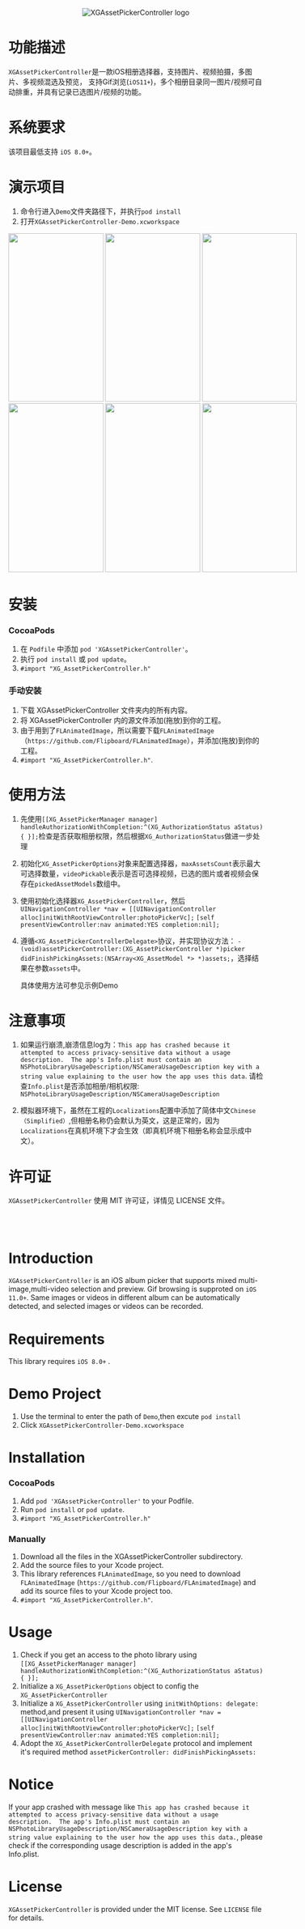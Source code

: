 <p align="center">
  <img src="XGAssetPickerController_logo.png" title="XGAssetPickerController logo" float=left>
</p>

功能描述
==============
`XGAssetPickerController`是一款iOS相册选择器，支持图片、视频拍摄，多图片、多视频混选及预览， 支持Gif浏览(`iOS11+`)，多个相册目录同一图片/视频可自动排重，并具有记录已选图片/视频的功能。


系统要求
==============
该项目最低支持 `iOS 8.0+`。

演示项目
==============
1. 命令行进入`Demo`文件夹路径下，并执行`pod install`
2. 打开`XGAssetPickerController-Demo.xcworkspace`

<div style="width:960px;overflow-x:scroll">
<div style="width:2001px">
<img src="demo_sample1.png" width="187.5" height="333.5"/>
<img src="demo_sample2.png" width="187.5" height="333.5" />
<img src="demo_sample3.png" width="187.5" height="333.5"/>
</div>
<div style="width:2001px">
<img src="demo_sample4.png" width="187.5" height="333.5"/>
<img src="demo_sample5.png" width="187.5" height="333.5" />
<img src="demo_sample6.png" width="187.5" height="333.5"/>
</div>
</div>


安装
==============

### CocoaPods

1. 在 `Podfile` 中添加  `pod 'XGAssetPickerController'`。
2. 执行 `pod install` 或 `pod update`。
3. `#import "XG_AssetPickerController.h"`

### 手动安装
1. 下载 XGAssetPickerController 文件夹内的所有内容。
2. 将 XGAssetPickerController 内的源文件添加(拖放)到你的工程。
3. 由于用到了`FLAnimatedImage`，所以需要下载`FLAnimatedImage`（`https://github.com/Flipboard/FLAnimatedImage`），并添加(拖放)到你的工程。
4.  `#import "XG_AssetPickerController.h"`.


使用方法
==============
1. 先使用`[[XG_AssetPickerManager manager] handleAuthorizationWithCompletion:^(XG_AuthorizationStatus aStatus) {
}];`检查是否获取相册权限，然后根据`XG_AuthorizationStatus`做进一步处理 

2. 初始化`XG_AssetPickerOptions`对象来配置选择器，`maxAssetsCount`表示最大可选择数量，`videoPickable`表示是否可选择视频，已选的图片或者视频会保存在`pickedAssetModels`数组中。
3. 使用初始化选择器`XG_AssetPickerController`，然后
    `UINavigationController *nav = [[UINavigationController alloc]initWithRootViewController:photoPickerVc];`
    `[self presentViewController:nav animated:YES completion:nil];`

4. 遵循`<XG_AssetPickerControllerDelegate>`协议，并实现协议方法：
`- (void)assetPickerController:(XG_AssetPickerController *)picker didFinishPickingAssets:(NSArray<XG_AssetModel *> *)assets;`，选择结果在参数`assets`中。

    具体使用方法可参见示例Demo


注意事项
==============
1. 如果运行崩溃,崩溃信息log为：`This app has crashed because it attempted to access privacy-sensitive data without a usage description.  The app's Info.plist must contain an NSPhotoLibraryUsageDescription/NSCameraUsageDescription key with a string value explaining to the user how the app uses this data`.
请检查`Info.plist`是否添加相册/相机权限: `NSPhotoLibraryUsageDescription/NSCameraUsageDescription`

2. 模拟器环境下，虽然在工程的`Localizations`配置中添加了简体中文`Chinese（Simplified）`,但相册名称仍会默认为英文，这是正常的，因为`Localizations`在真机环境下才会生效（即真机环境下相册名称会显示成中文）。


许可证
==============
`XGAssetPickerController` 使用 MIT 许可证，详情见 LICENSE 文件。

<br/><br/>



Introduction
==============
`XGAssetPickerController` is an iOS album picker that supports mixed multi-image,multi-video selection and preview. Gif browsing is supproted on `iOS 11.0+`.   Same images or videos in different album can be automatically detected, and selected images or videos can be recorded.

Requirements
==============
This library requires `iOS 8.0+` .

Demo Project
==============
1. Use the terminal to enter the path of `Demo`,then excute  `pod install`
2. Click `XGAssetPickerController-Demo.xcworkspace`

Installation
==============

### CocoaPods

1. Add `pod 'XGAssetPickerController'` to your Podfile.
2. Run `pod install` or `pod update`.
3. `#import "XG_AssetPickerController.h"`

### Manually

1. Download all the files in the XGAssetPickerController subdirectory.
2. Add the source files to your Xcode project.
3. This library references `FLAnimatedImage`, so you need to download `FLAnimatedImage` (`https://github.com/Flipboard/FLAnimatedImage`) and add its source files to your Xcode project too.
4.  `#import "XG_AssetPickerController.h"`.

Usage
==============
1. Check if you get an access to the photo library using `[[XG_AssetPickerManager manager] handleAuthorizationWithCompletion:^(XG_AuthorizationStatus aStatus) {
}];`
2. Initialize a `XG_AssetPickerOptions` object to config the `XG_AssetPickerController` 
3. Initialize a `XG_AssetPickerController` using `initWithOptions: delegate:` method,and present it using
`UINavigationController *nav = [[UINavigationController alloc]initWithRootViewController:photoPickerVc];`
`[self presentViewController:nav animated:YES completion:nil];`
4. Adopt the `XG_AssetPickerControllerDelegate` protocol and implement it's required method `assetPickerController: didFinishPickingAssets:`

Notice
==============
If your app crashed with message like `This app has crashed because it attempted to access privacy-sensitive data without a usage description.  The app's Info.plist must contain an NSPhotoLibraryUsageDescription/NSCameraUsageDescription key with a string value explaining to the user how the app uses this data.`, please check if the corresponding usage description is added in the app's Info.plist.

License
==============
`XGAssetPickerController` is provided under the MIT license. See `LICENSE` file for details.






 




